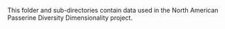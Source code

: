 This folder and sub-directories contain data used in the North American Passerine Diversity Dimensionality project. 


